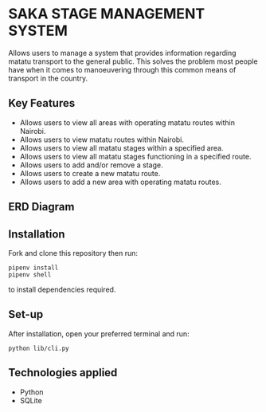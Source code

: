 # SAKA STAGE MANAGEMENT SYSTEM

Allows users to manage a system that provides information regarding matatu transport to the general public. This solves the problem most people have when it comes to manoeuvering through this common means of transport in the country.

## Key Features

- Allows users to view all areas with operating matatu routes within Nairobi.
- Allows users to view matatu routes within Nairobi.
- Allows users to view all matatu stages within a specified area.
- Allows users to view all matatu stages functioning in a specified route.
- Allows users to add and/or remove a stage.
- Allows users to create a new matatu route.
- Allows users to add a new area with operating matatu routes.

## ERD Diagram

## Installation

Fork and clone this repository then run:

```
pipenv install
pipenv shell
```
to install dependencies required.

## Set-up

After installation, open your preferred terminal and run:

```
python lib/cli.py
```

## Technologies applied

- Python
- SQLite